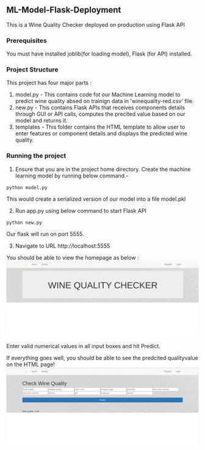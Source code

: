 ## ML-Model-Flask-Deployment
This is a Wine Quality Checker deployed on production using Flask API

### Prerequisites
You must have installed joblib(for loading model), Flask (for API) installed.

### Project Structure
This project has four major parts :
1. model.py - This contains code fot our Machine Learning model to predict wine quality absed on trainign data in 'winequality-red.csv' file.
2. new.py - This contains Flask APIs that receives components details through GUI or API calls, computes the precited value based on our model and returns it.
3. templates - This folder contains the HTML template to allow user to enter features or component details and displays the predicted wine quality.

### Running the project
1. Ensure that you are in the project home directory. Create the machine learning model by running below command -
```
python model.py
```
This would create a serialized version of our model into a file model.pkl

2. Run app.py using below command to start Flask API
```
python new.py
```
Our flask will run on port 5555.

3. Navigate to URL http://localhost:5555

You should be able to view the homepage as below :
![IMAGE1](https://github.com/Gulshan-gaur/ML_App/blob/master/Wine_quality_tester/static/Screenshot%20from%202019-10-30%2018-08-51.png)

Enter valid numerical values in all  input boxes and hit Predict.

If everything goes well, you should  be able to see the predcited qualityvalue on the HTML page!
![IMAGE2](https://github.com/Gulshan-gaur/ML_App/blob/master/Wine_quality_tester/static/Screenshot%20from%202019-10-30%2018-09-24.png)

